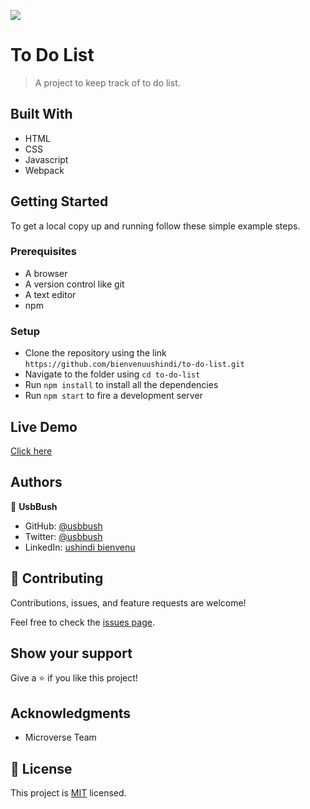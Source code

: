 ![](https://img.shields.io/badge/Microverse-blueviolet)

# To Do List

> A  project to keep track of to do list.

## Built With

- HTML
- CSS
- Javascript
- Webpack

## Getting Started

To get a local copy up and running follow these simple example steps.

### Prerequisites

- A browser
- A version control like git
- A text editor
- npm

### Setup

- Clone the repository using the link `https://github.com/bienvenuushindi/to-do-list.git`
- Navigate to the folder using `cd to-do-list`
- Run `npm install` to install all the dependencies
- Run `npm start` to fire a development server

## Live Demo

[Click here](https://bienvenuushindi.github.io/to-do-list/)

## Authors

👤 **UsbBush**

- GitHub: [@usbbush](https://github.com/bienvenuushindi/)
- Twitter: [@usbbush](https://twitter.com/usbbush)
- LinkedIn: [ushindi bienvenu](https://www.linkedin.com/in/ushindi-bienvenu-894b2b141/)


## 🤝 Contributing

Contributions, issues, and feature requests are welcome!

Feel free to check the [issues page](../../issues/).

## Show your support

Give a ⭐️ if you like this project!

## Acknowledgments

- Microverse Team 


## 📝 License

This project is [MIT](./MIT.md) licensed.
